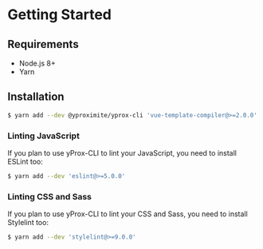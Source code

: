 # Getting Started

## Requirements

- Node.js 8+
- Yarn

## Installation

```bash
$ yarn add --dev @yproximite/yprox-cli 'vue-template-compiler@>=2.0.0'
```

### Linting JavaScript

If you plan to use yProx-CLI to lint your JavaScript, you need to install ESLint too:

```bash
$ yarn add --dev 'eslint@>=5.0.0'
```

### Linting CSS and Sass

If you plan to use yProx-CLI to lint your CSS and Sass, you need to install Stylelint too:

```bash
$ yarn add --dev 'stylelint@>=9.0.0'
```
